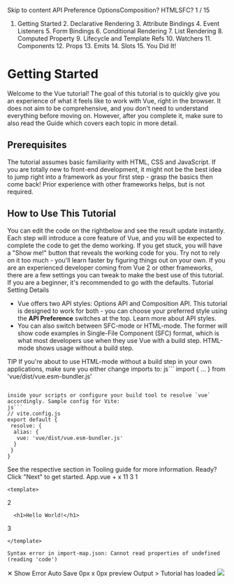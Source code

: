Skip to content
API Preference
OptionsComposition?
HTMLSFC?
1 / 15 
1. Getting Started 2. Declarative Rendering 3. Attribute Bindings 4. Event Listeners 5. Form Bindings 6. Conditional Rendering 7. List Rendering 8. Computed Property 9. Lifecycle and Template Refs 10. Watchers 11. Components 12. Props 13. Emits 14. Slots 15. You Did It! 
# Getting Started ​
Welcome to the Vue tutorial!
The goal of this tutorial is to quickly give you an experience of what it feels like to work with Vue, right in the browser. It does not aim to be comprehensive, and you don't need to understand everything before moving on. However, after you complete it, make sure to also read the Guide which covers each topic in more detail.
## Prerequisites ​
The tutorial assumes basic familiarity with HTML, CSS and JavaScript. If you are totally new to front-end development, it might not be the best idea to jump right into a framework as your first step - grasp the basics then come back! Prior experience with other frameworks helps, but is not required.
## How to Use This Tutorial ​
You can edit the code on the rightbelow and see the result update instantly. Each step will introduce a core feature of Vue, and you will be expected to complete the code to get the demo working. If you get stuck, you will have a "Show me!" button that reveals the working code for you. Try not to rely on it too much - you'll learn faster by figuring things out on your own.
If you are an experienced developer coming from Vue 2 or other frameworks, there are a few settings you can tweak to make the best use of this tutorial. If you are a beginner, it's recommended to go with the defaults.
Tutorial Setting Details
  * Vue offers two API styles: Options API and Composition API. This tutorial is designed to work for both - you can choose your preferred style using the **API Preference** switches at the top. Learn more about API styles.
  * You can also switch between SFC-mode or HTML-mode. The former will show code examples in Single-File Component (SFC) format, which is what most developers use when they use Vue with a build step. HTML-mode shows usage without a build step.


TIP
If you're about to use HTML-mode without a build step in your own applications, make sure you either change imports to:
js```
import { ... } from 'vue/dist/vue.esm-bundler.js'
```

inside your scripts or configure your build tool to resolve `vue` accordingly. Sample config for Vite:
js```
// vite.config.js
export default {
 resolve: {
  alias: {
   vue: 'vue/dist/vue.esm-bundler.js'
  }
 }
}
```

See the respective section in Tooling guide for more information.
Ready? Click "Next" to get started.
App.vue
+
​x
11
3
1
```
<template>
```

2
```
  <h1>Hello World!</h1>
```

3
```
</template>
```

```
Syntax error in import-map.json: Cannot read properties of undefined (reading 'code')
```
✕
Show Error
Auto Save
0px x 0px
preview
Output >
Tutorial has loaded
![](https://cdn.usefathom.com/?h=https%3A%2F%2Fvuejs.org&p=%2Ftutorial%2F&r=&sid=XNOLWPLB&qs=%7B%7D&cid=63162055)
